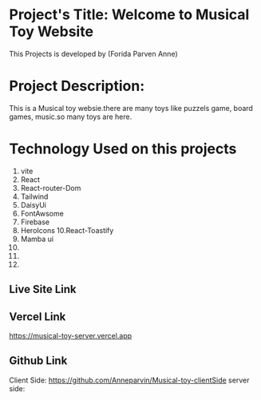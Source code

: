 
# Project's Title: Welcome to Musical Toy Website
This Projects is developed by (Forida Parven Anne)

# Project Description: 
This is a Musical toy websie.there are many toys like puzzels game, board games, music.so many toys are here.


# Technology Used on this projects
1. vite
2. React
3. React-router-Dom
4. Tailwind
5. DaisyUi 
7. FontAwsome
8. Firebase
9. HeroIcons
10.React-Toastify
11. Mamba ui
12. 
13. 
14. 


## Live Site Link


## Vercel Link
 https://musical-toy-server.vercel.app
 
## Github Link
Client Side: https://github.com/Anneparvin/Musical-toy-clientSide
server side: 